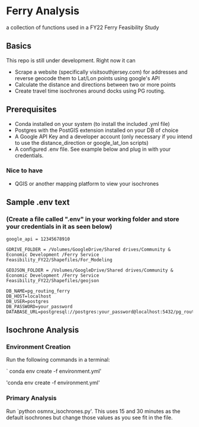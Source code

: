 # Ferry Analysis

a collection of functions used in a FY22 Ferry Feasibility Study

## Basics

This repo is still under development. Right now it can

- Scrape a website (specifically visitsouthjersey.com) for addresses and reverse geocode them to Lat/Lon points using google's API
- Calculate the distance and directions between two or more points
- Create travel time isochrones around docks using PG routing.

## Prerequisites

- Conda installed on your system (to install the included .yml file)
- Postgres with the PostGIS extension installed on your DB of choice
- A Google API Key and a developer account (only necessary if you intend to use the distance_direction or google_lat_lon scripts)
- A configured .env file. See example below and plug in with your credentials.

### Nice to have

- QGIS or another mapping platform to view your isochrones

## Sample .env text

### (Create a file called ".env" in your working folder and store your credentials in it as seen below)

```
google_api = 12345678910

GDRIVE_FOLDER = /Volumes/GoogleDrive/Shared drives/Community & Economic Development /Ferry Service Feasibility_FY22/Shapefiles/For_Modeling

GEOJSON_FOLDER = /Volumes/GoogleDrive/Shared drives/Community & Economic Development /Ferry Service Feasibility_FY22/Shapefiles/geojson

DB_NAME=pg_routing_ferry
DB_HOST=localhost
DB_USER=postgres
DB_PASSWORD=your_password
DATABASE_URL=postgresql://postgres:your_password@localhost:5432/pg_routing_ferry
```

## Isochrone Analysis

### Environment Creation

Run the following commands in a terminal:

` conda env create -f environment.yml'

'conda env create -f environment.yml'

### Primary Analysis

Run `python osmnx_isochrones.py'. This uses 15 and 30 minutes as the default isochrones but change those values as you see fit in the file.
